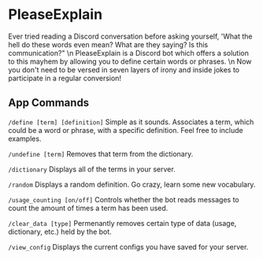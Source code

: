 # PleaseExplain

Ever tried reading a Discord conversation before asking yourself, 'What the hell do these words even mean? What are they saying? Is this communication?" \n
PleaseExplain is a Discord bot which offers a solution to this mayhem by allowing you to define certain words or phrases. \n
Now you don't need to be versed in seven layers of irony and inside jokes to participate in a regular conversion!

## App Commands

`/define [term] [definition]`
Simple as it sounds. Associates a term, which could be a word or phrase, with a specific definition. Feel free to include examples.

`/undefine [term]`
Removes that term from the dictionary.

`/dictionary`
Displays all of the terms in your server.

`/random`
Displays a random definition. Go crazy, learn some new vocabulary.

`/usage_counting [on/off]`
Controls whether the bot reads messages to count the amount of times a term has been used.

`/clear_data [type]`
Permenantly removes certain type of data (usage, dictionary, etc.) held by the bot.

`/view_config`
Displays the current configs you have saved for your server.
